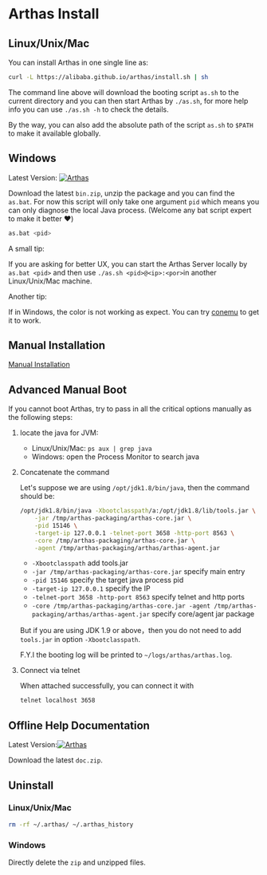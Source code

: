 Arthas Install
==============

## Linux/Unix/Mac

You can install Arthas in one single line as:

```bash
curl -L https://alibaba.github.io/arthas/install.sh | sh
```

The command line above will download the booting script `as.sh` to the current directory and you can then start Arthas by `./as.sh`, for more help info you can use `./as.sh -h` to check the details. 

By the way, you can also add the absolute path of the script `as.sh` to `$PATH` to make it available globally. 

## Windows

Latest Version: [![Arthas](https://img.shields.io/maven-central/v/com.taobao.arthas/arthas-packaging.svg?style=flat-square "Arthas")](http://search.maven.org/classic/#search%7Cga%7C1%7Cg%3A%22com.taobao.arthas%22%20AND%20a%3A%22arthas-packaging%22)

Download the latest `bin.zip`, unzip the package and you can find the `as.bat`. For now this script will only take one argument `pid` which means you can only diagnose the local Java process. (Welcome any bat script expert to make it better :heart:)

```bash
as.bat <pid>
```

A small tip: 

If you are asking for better UX, you can start the Arthas Server locally by `as.bat <pid>` and then use `./as.sh <pid>@<ip>:<por>`in another Linux/Unix/Mac machine. 


Another tip:

If in Windows, the color is not working as expect. You can try [conemu](https://sourceforge.net/projects/conemu) to get it to work. 

## Manual Installation

[Manual Installation](manual-install.md)

## Advanced Manual Boot

If you cannot boot Arthas, try to pass in all the critical options manually as the following steps:

1. locate the java for JVM:

    - Linux/Unix/Mac: `ps aux | grep java`
    - Windows: open the Process Monitor to search java

2. Concatenate the command
    
    Let's suppose we are using `/opt/jdk1.8/bin/java`, then the command should be:

    ```bash
    /opt/jdk1.8/bin/java -Xbootclasspath/a:/opt/jdk1.8/lib/tools.jar \
        -jar /tmp/arthas-packaging/arthas-core.jar \
        -pid 15146 \
        -target-ip 127.0.0.1 -telnet-port 3658 -http-port 8563 \
        -core /tmp/arthas-packaging/arthas-core.jar \
        -agent /tmp/arthas-packaging/arthas/arthas-agent.jar
    ```

    * `-Xbootclasspath` add tools.jar
    * `-jar /tmp/arthas-packaging/arthas-core.jar` specify main entry
    * `-pid 15146` specify the target java process pid
    * `-target-ip 127.0.0.1` specify the IP
    * `-telnet-port 3658 -http-port 8563` specify telnet and http ports
    * `-core /tmp/arthas-packaging/arthas-core.jar -agent /tmp/arthas-packaging/arthas/arthas-agent.jar` specify core/agent jar package


    But if you are using JDK 1.9 or above，then you do not need to add `tools.jar` in option `-Xbootclasspath`.

    F.Y.I the booting log will be printed to `~/logs/arthas/arthas.log`.

3. Connect via telnet

    When attached successfully, you can connect it with 

    ```bash
    telnet localhost 3658
    ```

## Offline Help Documentation

Latest Version:[![Arthas](https://img.shields.io/maven-central/v/com.taobao.arthas/arthas-packaging.svg?style=flat-square "Arthas")](http://search.maven.org/classic/#search%7Cga%7C1%7Cg%3A%22com.taobao.arthas%22%20AND%20a%3A%22arthas-packaging%22)

Download the latest `doc.zip`.

## Uninstall

### Linux/Unix/Mac

```bash
rm -rf ~/.arthas/ ~/.arthas_history
```

### Windows

Directly delete the `zip` and unzipped files. 
